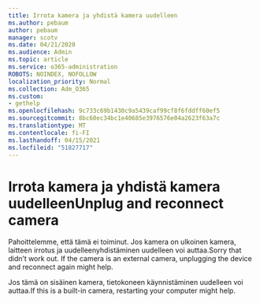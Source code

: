 ```yaml
---
title: Irrota kamera ja yhdistä kamera uudelleen
ms.author: pebaum
author: pebaum
manager: scotv
ms.date: 04/21/2020
ms.audience: Admin
ms.topic: article
ms.service: o365-administration
ROBOTS: NOINDEX, NOFOLLOW
localization_priority: Normal
ms.collection: Adm_O365
ms.custom:
- gethelp
ms.openlocfilehash: 9c733c69b1430c9a5439caf99cf8f6fddff60ef5
ms.sourcegitcommit: 8bc60ec34bc1e40685e3976576e04a2623f63a7c
ms.translationtype: MT
ms.contentlocale: fi-FI
ms.lasthandoff: 04/15/2021
ms.locfileid: "51827717"
---
```

# <a name="unplug-and-reconnect-camera"></a><span data-ttu-id="4aa38-102">Irrota kamera ja yhdistä kamera uudelleen</span><span class="sxs-lookup"><span data-stu-id="4aa38-102">Unplug and reconnect camera</span></span>

<span data-ttu-id="4aa38-103">Pahoittelemme, että tämä ei toiminut. Jos kamera on ulkoinen kamera, laitteen irrotus ja uudelleenyhdistäminen uudelleen voi auttaa.</span><span class="sxs-lookup"><span data-stu-id="4aa38-103">Sorry that didn’t work out. If the camera is an external camera, unplugging the device and reconnect again might help.</span></span>

<span data-ttu-id="4aa38-104">Jos tämä on sisäinen kamera, tietokoneen käynnistäminen uudelleen voi auttaa.</span><span class="sxs-lookup"><span data-stu-id="4aa38-104">If this is a built-in camera, restarting your computer might help.</span></span>
